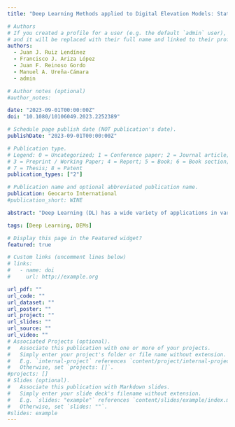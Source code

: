 ```yaml
---
title: "Deep Learning Methods applied to Digital Elevation Models: State of the Art"

# Authors
# If you created a profile for a user (e.g. the default `admin` user), write the username (folder name) here
# and it will be replaced with their full name and linked to their profile.
authors:
  - Juan J. Ruiz Lendínez
  - Francisco J. Ariza López
  - Juan F. Reinoso Gordo
  - Manuel A. Ureña-Cámara
  - admin

# Author notes (optional)
#author_notes:

date: "2023-09-01T00:00:00Z"
doi: "10.1080/10106049.2023.2252389"

# Schedule page publish date (NOT publication's date).
publishDate: "2023-09-01T00:00:00Z"

# Publication type.
# Legend: 0 = Uncategorized; 1 = Conference paper; 2 = Journal article;
# 3 = Preprint / Working Paper; 4 = Report; 5 = Book; 6 = Book section;
# 7 = Thesis; 8 = Patent
publication_types: ["2"]

# Publication name and optional abbreviated publication name.
publication: Geocarto International
#publication_short: WINE

abstract: "Deep Learning (DL) has a wide variety of applications in various thematic domains, including spatial information. Although with limitations, it is also starting to be considered in operations related to Digital Elevation Models (DEMs). This study aims to review the methods of DL applied in the field of altimetric spatial information in general, and DEMs in particular. Void Filling (VF), Super-Resolution (SR), landform classification and hydrography extraction are just some of the operations where traditional methods are being replaced by DL methods. Our review concludes that although these methods have great potential, there are aspects that need to be improved. More appropriate terrain information or algorithm parameterisation are some of the challenges that this methodology still needs to face."

tags: [Deep Learning, DEMs]

# Display this page in the Featured widget?
featured: true

# Custom links (uncomment lines below)
# links:
#   - name: doi
#     url: http://example.org

url_pdf: ""
url_code: ""
url_dataset: ""
url_poster: ""
url_project: ""
url_slides: ""
url_source: ""
url_video: ""
# Associated Projects (optional).
#   Associate this publication with one or more of your projects.
#   Simply enter your project's folder or file name without extension.
#   E.g. `internal-project` references `content/project/internal-project/index.md`.
#   Otherwise, set `projects: []`.
#projects: []
# Slides (optional).
#   Associate this publication with Markdown slides.
#   Simply enter your slide deck's filename without extension.
#   E.g. `slides: "example"` references `content/slides/example/index.md`.
#   Otherwise, set `slides: ""`.
#slides: example
---
```

